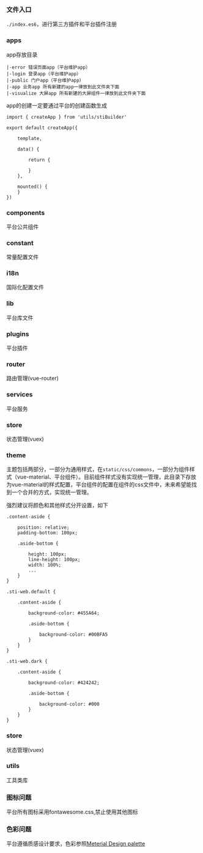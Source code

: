 ### 文件入口

`./index.es6`，进行第三方插件和平台插件注册

### apps

app存放目录

```
|-error 错误页面app（平台维护app）
|-login 登录app（平台维护app）
|-public 门户app（平台维护app）
|-app 业务app 所有新建的app一律放到此文件夹下面
|-visualize 大屏app 所有新建的大屏组件一律放到此文件夹下面
```

app的创建一定要通过平台的创建函数生成


	import { createApp } from 'utils/stiBuilder'
	
	export default createApp({
	
		template,
	
		data() {
	
			return {
			
			}
	    },
	
		mounted() {
		}
	})


### components

平台公共组件

### constant

常量配置文件

### i18n

国际化配置文件

### lib

平台库文件

### plugins

平台插件

### router

路由管理(vue-router)

### services

平台服务

### store

状态管理(vuex)

### theme

主题包括两部分，一部分为通用样式，在`static/css/commons`，一部分为组件样式（vue-material、平台组件）。目前组件样式没有实现统一管理，此目录下存放为vue-material的样式配置，平台组件的配置在组件的css文件中，未来希望能找到一个合并的方式，实现统一管理。

强烈建议将颜色和其他样式分开设置，如下


	.content-aside {
	
		position: relative;
		padding-bottom: 100px;
	
		.aside-bottom {
	
			height: 100px;
			line-height: 100px;
			width: 100%;
			...
		}
	}
	
	.sti-web.default {
	
		.content-aside {
	
			background-color: #455A64;
	
			.aside-bottom {
	
				background-color: #00BFA5
			}
		}
	}
	
	.sti-web.dark {
	
		.content-aside {
	
			background-color: #424242;
	
			.aside-bottom {
	
				background-color: #000
			}
		}
	}


### store

状态管理(vuex)

### utils

工具类库

### 图标问题

平台所有图标采用fontawesome.css,禁止使用其他图标

### 色彩问题

平台遵循质感设计要求，色彩参照[Meterial Design palette](https://material.io/guidelines/style/color.html#)